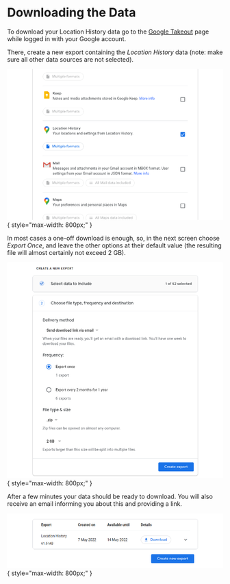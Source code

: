 # Downloading the Data

To download your Location History data go to the [Google Takeout] page while logged in with your Google account.

There, create a new export containing the *Location History* data
(note: make sure all other data sources are not selected).

![Screenshot of the list of data sources in the Google Takeout page, with 'Location History' selected.](../static/images/download_takeout_1.png){ style="max-width: 800px;" }

In most cases a one-off download is enough, so, in the next screen choose *Export Once*,
and leave the other options at their default value
(the resulting file will almost certainly not exceed 2 GB).

![Screenshot of the extraction options panel in the Google Takeout page.](../static/images/download_takeout_2.png){ style="max-width: 800px;" }

After a few minutes your data should be ready to download.
You will also receive an email informing you about this and providing a link.

![Screenshot of the Google Takeout page with an extraction being ready to be downloaded.](../static/images/download_takeout_3.png){ style="max-width: 800px;" }

[Google Takeout]: https://takeout.google.com/settings/takeout
